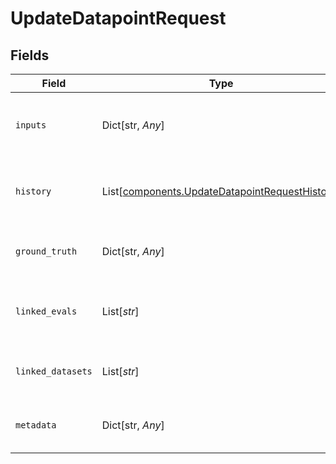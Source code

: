 # UpdateDatapointRequest


## Fields

| Field                                                                                                      | Type                                                                                                       | Required                                                                                                   | Description                                                                                                |
| ---------------------------------------------------------------------------------------------------------- | ---------------------------------------------------------------------------------------------------------- | ---------------------------------------------------------------------------------------------------------- | ---------------------------------------------------------------------------------------------------------- |
| `inputs`                                                                                                   | Dict[str, *Any*]                                                                                           | :heavy_minus_sign:                                                                                         | Arbitrary JSON object containing the inputs for the datapoint                                              |
| `history`                                                                                                  | List[[components.UpdateDatapointRequestHistory](../../models/components/updatedatapointrequesthistory.md)] | :heavy_minus_sign:                                                                                         | Conversation history associated with the datapoint                                                         |
| `ground_truth`                                                                                             | Dict[str, *Any*]                                                                                           | :heavy_minus_sign:                                                                                         | Expected output JSON object for the datapoint                                                              |
| `linked_evals`                                                                                             | List[*str*]                                                                                                | :heavy_minus_sign:                                                                                         | Ids of evaluations where the datapoint is included                                                         |
| `linked_datasets`                                                                                          | List[*str*]                                                                                                | :heavy_minus_sign:                                                                                         | Ids of all datasets that include the datapoint                                                             |
| `metadata`                                                                                                 | Dict[str, *Any*]                                                                                           | :heavy_minus_sign:                                                                                         | Any additional metadata for the datapoint                                                                  |